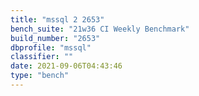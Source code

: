 ```yaml
---
title: "mssql 2 2653"
bench_suite: "21w36 CI Weekly Benchmark"
build_number: "2653"
dbprofile: "mssql"
classifier: ""
date: 2021-09-06T04:43:46
type: "bench"
---
```

